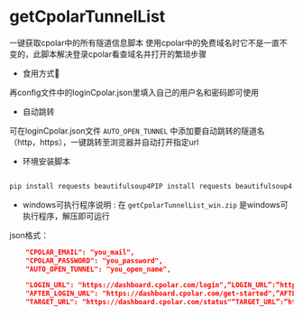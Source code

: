 # getCpolarTunnelList
一键获取cpolar中的所有隧道信息脚本
使用cpolar中的免费域名时它不是一直不变的，此脚本解决登录cpolar看查域名并打开的繁琐步骤

- 食用方式🤤

再config文件中的loginCpolar.json里填入自己的用户名和密码即可使用

- 自动跳转

可在loginCpolar.json文件 ` AUTO_OPEN_TUNNEL ` 中添加要自动跳转的隧道名（http，https），一键跳转至浏览器并自动打开指定url

- 环境安装脚本
```python

pip install requests beautifulsoup4PIP install requests beautifulsoup4

```

- windows可执行程序说明 :
在 ` getCpolarTunnelList_win.zip ` 是windows可执行程序，解压即可运行

json格式：
```json
    "CPOLAR_EMAIL": "you_mail",
    "CPOLAR_PASSWORD": "you_password",
    "AUTO_OPEN_TUNNEL": "you_open_name",

    "LOGIN_URL": "https://dashboard.cpolar.com/login",“LOGIN_URL”:“https://dashboard.cpolar.com/login”,
    "AFTER_LOGIN_URL": "https://dashboard.cpolar.com/get-started",“AFTER_LOGIN_URL”:“https://dashboard.cpolar.com/get-started”,
    "TARGET_URL": "https://dashboard.cpolar.com/status"“TARGET_URL”:“https://dashboard.cpolar.com/status”
```
